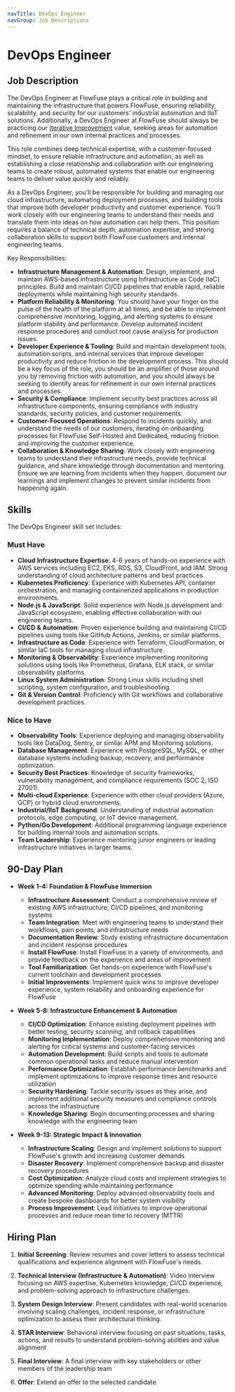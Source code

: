 ```yaml
---
navTitle: DevOps Engineer
navGroup: Job Descriptions
---
```


# DevOps Engineer

## Job Description

The DevOps Engineer at FlowFuse plays a critical role in building and maintaining the infrastructure that powers FlowFuse, ensuring reliability, scalability, and security for our customers' industrial automation and IIoT solutions. Additionally, a DevOps Engineer at FlowFuse should always be practicing our [Iterative Improvement](../../company/values.md#iterative-improvement) value, seeking areas for automation and refinement in our own internal practices and processes. 

This role combines deep technical expertise, with a customer-focused mindset, to ensure reliable infrastructure and automation, as well as establishing a close relationship and collaboration with our engineering teams to create robust, automated systems that enable our engineering teams to deliver value quickly and reliably.

As a DevOps Engineer, you'll be responsible for building and managing our cloud infrastructure, automating deployment processes, and building tools that improve both developer productivity and customer experience. You'll work closely with our engineering teams to understand their needs and translate them into ideas on how automation can help them. This position requires a balance of technical depth, automation expertise, and strong collaboration skills to support both FlowFuse customers and internal engineering teams.

Key Responsibilities:

* **Infrastructure Management & Automation**: Design, implement, and maintain AWS-based infrastructure using Infrastructure as Code (IaC) principles. Build and maintain CI/CD pipelines that enable rapid, reliable deployments while maintaining high security standards.
* **Platform Reliability & Monitoring**: You should have your finger on the pulse of the health of the platform at all times, and be able to implement comprehensive monitoring, logging, and alerting systems to ensure platform stability and performance. Develop automated incident response procedures and conduct root cause analysis for production issues.
* **Developer Experience & Tooling**: Build and maintain development tools, automation scripts, and internal services that improve developer productivity and reduce friction in the development process. This should be a key focus of the role, you should be an amplifier of those around you by removing friction with automation, and you should always be seeking to identify areas for refinement in our own internal practices and processes.
* **Security & Compliance**: Implement security best practices across all infrastructure components, ensuring compliance with industry standards, security policies, and customer requirements.
* **Customer-Focused Operations**: Respond to incidents quickly, and understand the needs of our customers, iterating on onboarding processes for FlowFuse Self-Hosted and Dedicated, reducing friction and improving the customer experience. 
* **Collaboration & Knowledge Sharing**: Work closely with engineering teams to understand their infrastructure needs, provide technical guidance, and share knowledge through documentation and mentoring. Ensure we are learning from incidents when they happen, document our learnings and implement changes to prevent similar incidents from happening again.

## Skills

The DevOps Engineer skill set includes:

### Must Have

* **Cloud Infrastructure Expertise**: 4-6 years of hands-on experience with AWS services including EC2, EKS, RDS, S3, CloudFront, and IAM. Strong understanding of cloud architecture patterns and best practices.
* **Kubernetes Proficiency**: Experience with Kubernetes API, container orchestration, and managing containerized applications in production environments.
* **Node.js & JavaScript**: Solid experience with Node.js development and JavaScript ecosystem, enabling effective collaboration with our engineering teams.
* **CI/CD & Automation**: Proven experience building and maintaining CI/CD pipelines using tools like GitHub Actions, Jenkins, or similar platforms.
* **Infrastructure as Code**: Experience with Terraform, CloudFormation, or similar IaC tools for managing cloud infrastructure.
* **Monitoring & Observability**: Experience implementing monitoring solutions using tools like Prometheus, Grafana, ELK stack, or similar observability platforms.
* **Linux System Administration**: Strong Linux skills including shell scripting, system configuration, and troubleshooting.
* **Git & Version Control**: Proficiency with Git workflows and collaborative development practices.

### Nice to Have

* **Observability Tools**: Experience deploying and managing observability tools like DataDog, Sentry, or similar APM and Monitoring solutions.
* **Database Management**: Experience with PostgreSQL, MySQL, or other database systems including backup, recovery, and performance optimization.
* **Security Best Practices**: Knowledge of security frameworks, vulnerability management, and compliance requirements (SOC 2, ISO 27001).
* **Multi-cloud Experience**: Experience with other cloud providers (Azure, GCP) or hybrid cloud environments.
* **Industrial/IIoT Background**: Understanding of industrial automation protocols, edge computing, or IoT device management.
* **Python/Go Development**: Additional programming language experience for building internal tools and automation scripts.
* **Team Leadership**: Experience mentoring junior engineers or leading infrastructure initiatives in larger teams.

## 90-Day Plan

* **Week 1-4: Foundation & FlowFuse Immersion**
   * **Infrastructure Assessment**: Conduct a comprehensive review of existing AWS infrastructure, CI/CD pipelines, and monitoring systems
   * **Team Integration**: Meet with engineering teams to understand their workflows, pain points, and infrastructure needs
   * **Documentation Review**: Study existing infrastructure documentation and incident response procedures
   * **Install FlowFuse**: Install FlowFuse in a variety of environments, and provide feedback on the experience and areas of improvement
   * **Tool Familiarization**: Get hands-on experience with FlowFuse's current toolchain and development processes
   * **Initial Improvements**: Implement quick wins to improve developer experience, system reliability and onboarding experience for FlowFuse

* **Week 5-8: Infrastructure Enhancement & Automation**
   * **CI/CD Optimization**: Enhance existing deployment pipelines with better testing, security scanning, and rollback capabilities
   * **Monitoring Implementation**: Deploy comprehensive monitoring and alerting for critical systems and customer-facing services
   * **Automation Development**: Build scripts and tools to automate common operational tasks and reduce manual intervention
   * **Performance Optimization**: Establish performance benchmarks and implement optimizations to improve response times and resource utilization
   * **Security Hardening**: Tackle security issues as they arise, and implement additional security measures and compliance controls across the infrastructure
   * **Knowledge Sharing**: Begin documenting processes and sharing knowledge with the engineering team

* **Week 9-13: Strategic Impact & Innovation**
   * **Infrastructure Scaling**: Design and implement solutions to support FlowFuse's growth and increasing customer demands
   * **Disaster Recovery**: Implement comprehensive backup and disaster recovery procedures
   * **Cost Optimization**: Analyze cloud costs and implement strategies to optimize spending while maintaining performance
   * **Advanced Monitoring**: Deploy advanced observability tools and create bespoke dashboards for better system visibility
   * **Process Improvement**: Lead initiatives to improve operational processes and reduce mean time to recovery (MTTR)

## Hiring Plan

1. **Initial Screening**: Review resumes and cover letters to assess technical qualifications and experience alignment with FlowFuse's needs.

2. **Technical Interview (Infrastructure & Automation)**: Video interview focusing on AWS expertise, Kubernetes knowledge, CI/CD experience, and problem-solving approach to infrastructure challenges.

3. **System Design Interview**: Present candidates with real-world scenarios involving scaling challenges, incident response, or infrastructure optimization to assess their architectural thinking.

4. **STAR Interview**: Behavioral interview focusing on past situations, tasks, actions, and results to understand problem-solving abilities and value alignment

5. **Final Interview**: A final interview with key stakeholders or other members of the leadership team

6. **Offer**: Extend an offer to the selected candidate.